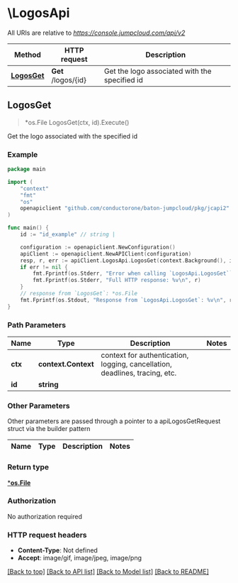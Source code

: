 # \LogosApi

All URIs are relative to *https://console.jumpcloud.com/api/v2*

Method | HTTP request | Description
------------- | ------------- | -------------
[**LogosGet**](LogosApi.md#LogosGet) | **Get** /logos/{id} | Get the logo associated with the specified id



## LogosGet

> *os.File LogosGet(ctx, id).Execute()

Get the logo associated with the specified id



### Example

```go
package main

import (
    "context"
    "fmt"
    "os"
    openapiclient "github.com/conductorone/baton-jumpcloud/pkg/jcapi2"
)

func main() {
    id := "id_example" // string | 

    configuration := openapiclient.NewConfiguration()
    apiClient := openapiclient.NewAPIClient(configuration)
    resp, r, err := apiClient.LogosApi.LogosGet(context.Background(), id).Execute()
    if err != nil {
        fmt.Fprintf(os.Stderr, "Error when calling `LogosApi.LogosGet``: %v\n", err)
        fmt.Fprintf(os.Stderr, "Full HTTP response: %v\n", r)
    }
    // response from `LogosGet`: *os.File
    fmt.Fprintf(os.Stdout, "Response from `LogosApi.LogosGet`: %v\n", resp)
}
```

### Path Parameters


Name | Type | Description  | Notes
------------- | ------------- | ------------- | -------------
**ctx** | **context.Context** | context for authentication, logging, cancellation, deadlines, tracing, etc.
**id** | **string** |  | 

### Other Parameters

Other parameters are passed through a pointer to a apiLogosGetRequest struct via the builder pattern


Name | Type | Description  | Notes
------------- | ------------- | ------------- | -------------


### Return type

[***os.File**](*os.File.md)

### Authorization

No authorization required

### HTTP request headers

- **Content-Type**: Not defined
- **Accept**: image/gif, image/jpeg, image/png

[[Back to top]](#) [[Back to API list]](../README.md#documentation-for-api-endpoints)
[[Back to Model list]](../README.md#documentation-for-models)
[[Back to README]](../README.md)

